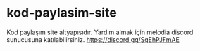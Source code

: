 # kod-paylasim-site
Kod paylaşım site altyapısıdır. Yardım almak için melodia discord sunucusuna katılabilirsiniz. https://discord.gg/SqEhPJFmAE
